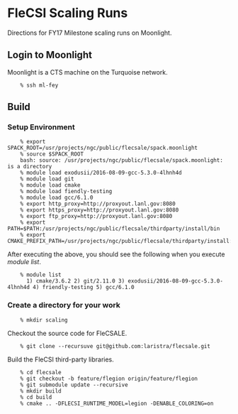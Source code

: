 # FleCSI Scaling Runs

Directions for FY17 Milestone scaling runs on Moonlight.


## Login to Moonlight

Moonlight is a CTS machine on the Turquoise network.

```
    % ssh ml-fey
```

## Build

### Setup Environment

```
    % export SPACK_ROOT=/usr/projects/ngc/public/flecsale/spack.moonlight
    % source $SPACK_ROOT
    bash: source: /usr/projects/ngc/public/flecsale/spack.moonlight: is a directory
    % module load exodusii/2016-08-09-gcc-5.3.0-4lhnh4d
    % module load git
    % module load cmake
    % module load fiendly-testing
    % module load gcc/6.1.0
    % export http_proxy=http://proxyout.lanl.gov:8080
    % export https_proxy=http://proxyout.lanl.gov:8080
    % export ftp_proxy=http://proxyout.lanl.gov:8080
    % export PATH=$PATH:/usr/projects/ngc/public/flecsale/thirdparty/install/bin
    % export CMAKE_PREFIX_PATH=/usr/projects/ngc/public/flecsale/thirdparty/install:$CMAKE_PREFIX_PATH
```

After executing the above, you should see the following when you execute
*module list*.

```
    % module list
      1) cmake/3.6.2 2) git/2.11.0 3) exodusii/2016-08-09-gcc-5.3.0-4lhnh4d 4) friendly-testing 5) gcc/6.1.0
```

### Create a directory for your work

```
    % mkdir scaling
```

Checkout the source code for FleCSALE.

```
    % git clone --recursuve git@github.com:laristra/flecsale.git
```

Build the FleCSI third-party libraries.

```
    % cd flecsale
    % git checkout -b feature/flegion origin/feature/flegion
    % git submodule update --recursive
    % mkdir build
    % cd build
    % cmake .. -DFLECSI_RUNTIME_MODEL=legion -DENABLE_COLORING=on
```

<!-- vim: set tabstop=2 shiftwidth=2 expandtab fo=cqt tw=72 : -->
